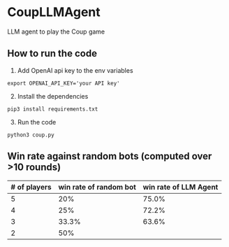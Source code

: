 # CoupLLMAgent
LLM agent to play the Coup game

## How to run the code

1. Add OpenAI api key to the env variables

`export OPENAI_API_KEY='your API key'`

2. Install the dependencies

`pip3 install requirements.txt`

3. Run the code

`python3 coup.py`

## Win rate against random bots (computed over >10 rounds)

| # of players | win rate of random bot | win rate of LLM Agent |
|--------------|------------------------|-----------------------|
| 5            |  20%                   |  75.0%                |
| 4            | 25%                    |  72.2%                     |
|3             | 33.3%                  |  63.6%                     |
| 2            | 50%                    |                        |
